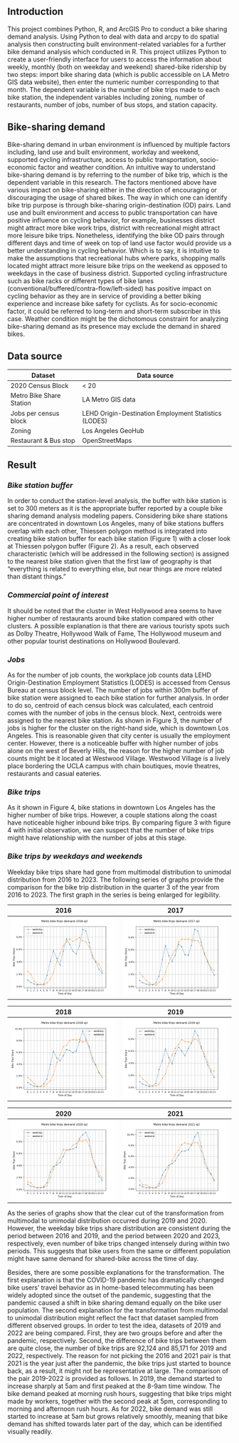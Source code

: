 ## Introduction
This project combines Python, R, and ArcGIS Pro to conduct a bike sharing demand analysis. Using Python to deal with data and arcpy to do spatial analysis then constructing built environment-related variables for a further bike demand analysis which conducted in R. This project utilizes Python to create a user-friendly interface for users to access the information about weekly, monthly (both on weekday and weekend) shared-bike ridership by two steps: import bike sharing data (which is public accessible on LA Metro GIS data website), then enter the numeric number corresponding to that month. The dependent variable is the number of bike trips made to each bike station, the independent variables including zoning, number of restaurants, number of jobs, number of bus stops, and station capacity.

## Bike-sharing demand
Bike-sharing demand in urban environment is influenced by multiple factors including, land use and built environment, workday and weekend, supported cycling infrastructure, access to public transportation, socio-economic factor and weather condition. An intuitive way to understand bike-sharing demand is by referring to the number of bike trip, which is the dependent variable in this research. The factors mentioned above have various impact on bike-sharing either in the direction of encouraging or discouraging the usage of shared bikes. The way in which one can identify bike trip purpose is through bike-sharing origin-destination (OD) pairs. Land use and built environment and access to public transportation can have positive influence on cycling behavior, for example, businesses district might attract more bike work trips, district with recreational might attract more leisure bike trips. Nonetheless, identifying the bike OD pairs through different days and time of week on top of land use factor would provide us a better understanding in cycling behavior. Which is to say, it is intuitive to make the assumptions that recreational hubs where parks, shopping malls located might attract more leisure bike trips on the weekend as opposed to weekdays in the case of business district. Supported cycling infrastructure such as bike racks or different types of bike lanes (conventional/buffered/contra-flow/left-sided) has positive impact on cycling behavior as they are in service of providing a better biking experience and increase bike safety for cyclists. As for socio-economic factor, it could be referred to long-term and short-term subscriber in this case. Weather condition might be the dichotomous constraint for analyzing bike-sharing demand as its presence may exclude the demand in shared bikes.

## Data source

| **Dataset** | **Data source** |
|---|---|
| 2020 Census Block | < 20    |
| Metro Bike Share Station | LA Metro GIS data |
| Jobs per census block | LEHD Origin-Destination Employment Statistics (LODES) |
| Zoning | Los Angeles GeoHub |
| Restaurant & Bus stop | OpenStreetMaps |


## Result
### _Bike station buffer_
In order to conduct the station-level analysis, the buffer with bike station is set to 300 meters as it is the appropriate buffer reported by a couple bike sharing demand analysis
modeling papers. Considering bike share stations are concentrated in downtown Los Angeles, many of bike stations buffers overlap with each other, Thiessen polygon method is integrated into creating bike station buffer for each bike station (Figure 1) with a closer look at Thiessen polygon buffer (Figure 2). As a result, each observed characteristic (which will be addressed in the following section) is assigned to the nearest bike station given that the first law of geography is that “everything is related to everything else, but near things are more related than distant things.”

### _Commercial point of interest_
It should be noted that the cluster in West Hollywood area seems to have higher number of restaurants around bike station compared with other clusters. A possible explanation is that there are various touristy spots such as Dolby Theatre, Hollywood Walk of Fame, The Hollywood museum and other popular tourist destinations on Hollywood Boulevard.

### _Jobs_
As for the number of job counts, the workplace job counts data LEHD Origin-Destination Employment Statistics (LODES) is accessed from Census Bureau at census block level. The number of jobs within 300m buffer of bike station were assigned to each bike station for further analysis. In order to do so, centroid of each census block was calculated, each centroid comes with the number of jobs in the census block. Next, centroids were assigned to the nearest bike station. As shown in Figure 3, the number of jobs is higher for the cluster on the right-hand side, which is downtown Los Angeles. This is reasonable given that city center is usually the employment center. However, there is a noticeable buffer with higher number of jobs alone on the west of Beverly Hills, the reason for the higher number of job counts might be it located at Westwood Village. Westwood Village is a lively place bordering the UCLA campus with chain boutiques, movie theatres, restaurants and casual eateries.

### _Bike trips_
As it shown in Figure 4, bike stations in downtown Los Angeles has the higher number of bike trips. However, a couple stations along the coast have noticeable higher inbound bike trips. By comparing figure 3 with figure 4 with initial observation, we can suspect that the number of bike trips might have relationship with the number of jobs at this stage.

### _Bike trips by weekdays and weekends_
Weekday bike trips share had gone from multimodal distribution to unimodal distribution from 2016 to 2023. The following series of graphs provide the comparison for the bike trip distribution in the quarter 3 of the year from 2016 to 2023. The first graph in the series is being enlarged for legibility.

|2016|2017|
|:-:|:-:|
|![2016](https://github.com/rc-tsai/gis-portfolio/blob/main/images/LA%20Metro/2016-q3.png)|![2017](https://github.com/rc-tsai/gis-portfolio/blob/main/images/LA%20Metro/2017-q3.png)|

|2018|2019|
|:-:|:-:|
|![2018](https://github.com/rc-tsai/gis-portfolio/blob/main/images/LA%20Metro/2018-q3.png)|![2019](https://github.com/rc-tsai/gis-portfolio/blob/main/images/LA%20Metro/2019-q3.png)|

|2020|2021|
|:-:|:-:|
|![2020](https://github.com/rc-tsai/gis-portfolio/blob/main/images/LA%20Metro/2020-q3.png)|![2021](https://github.com/rc-tsai/gis-portfolio/blob/main/images/LA%20Metro/2021-q3.png)|


As the series of graphs show that the clear cut of the transformation from multimodal to unimodal distribution occurred during 2019 and 2020. However, the weekday bike trips share distribution are consistent during the period between 2016 and 2019, and the period between 2020 and 2023, respectively, even number of bike trips changed intensely during within two periods. This suggests that bike users from the same or different population might have same demand for shared-bike across the time of day.



Besides, there are some possible explanations for the transformation. The first explanation is that the COVID-19 pandemic has dramatically changed bike users’ travel behavior as in home-based telecommuting has been widely adopted since the outset of the pandemic, suggesting that the pandemic caused a shift in bike sharing demand equally on the bike user population. The second explanation for the transformation from multimodal to unimodal distribution might reflect the fact that dataset sampled from different observed groups. In order to test the idea, datasets of 2019 and 2022 are being compared. First, they are two groups before and after the pandemic, respectively. Second, the difference of bike trips between them are quite close, the number of bike trips are 92,124 and 85,171 for 2019 and 2022, respectively. The reason for not picking the 2016 and 2021 pair is that 2021 is the year just after the pandemic, the bike trips just started to bounce back, as a result, it might not be representative at large. The comparison of the pair 2019-2022 is provided as follows. In 2019, the demand started to increase sharply at 5am and first peaked at the 8-9am time window. The bike demand peaked at morning rush hours, suggesting that bike trips might made by workers, together with the second peak at 5pm, corresponding to morning and afternoon rush hours. As for 2022, bike demand was still started to increase at 5am but grows relatively smoothly, meaning that bike demand has shifted towards later part of the day, which can be identified visually readily.
